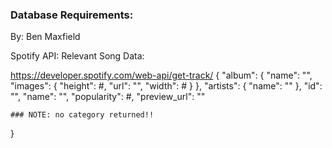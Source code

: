 ### Database Requirements:
By: Ben Maxfield


Spotify API:
Relevant Song Data:

https://developer.spotify.com/web-api/get-track/
{
    "album": {
        "name": "",
        "images": {
            "height": #,
            "url": "",
            "width": #
        }
    },
    "artists": {
        "name": ""
    },
    "id": "",
    "name": "",
    "popularity": #,
    "preview_url": ""

    ### NOTE: no category returned!!
}

